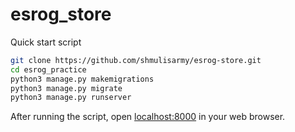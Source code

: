 # esrog_store
Quick start script

```bash
git clone https://github.com/shmulisarmy/esrog-store.git
cd esrog_practice
python3 manage.py makemigrations 
python3 manage.py migrate 
python3 manage.py runserver 
```

After running the script, open [localhost:8000](http://localhost:8000) in your web browser.
